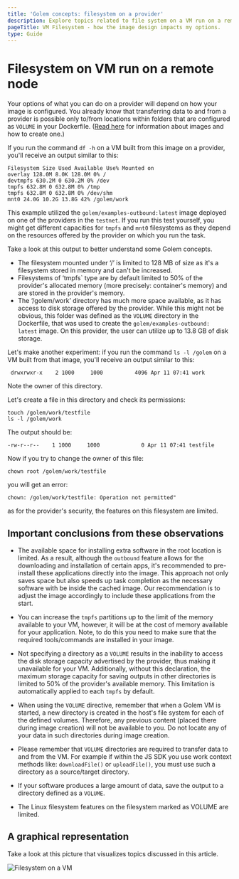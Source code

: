 ```yaml
---
title: 'Golem concepts: filesystem on a provider'
description: Explore topics related to file system on a VM run on a remote provider to better design your custom image.
pageTitle: VM Filesystem - how the image design impacts my options.
type: Guide
---
```


# Filesystem on VM run on a remote node

Your options of what you can do on a provider will depend on how your image is configured. You already know that transferring data to and from a provider is possible only to/from locations within folders that are configured as `VOLUME` in your Dockerfile. ([Read here](/docs/creators/javascript/guides/golem-images) for information about images and how to create one.)

If you run the command `df -h` on a VM built from this image on a provider, you'll receive an output similar to this:

```
Filesystem Size Used Available Use% Mounted on
overlay 128.0M 8.0K 128.0M 0% /
devtmpfs 630.2M 0 630.2M 0% /dev
tmpfs 632.8M 0 632.8M 0% /tmp
tmpfs 632.8M 0 632.8M 0% /dev/shm
mnt0 24.0G 10.2G 13.8G 42% /golem/work
```

This example utilized the `golem/examples-outbound:latest` image deployed on one of the providers in the `testnet`. If you run this test yourself, you might get different capacities for `tmpfs` and `mnt0` filesystems as they depend on the resources offered by the provider on which you run the task.

Take a look at this output to better understand some Golem concepts.

- The filesystem mounted under ‘/’ is limited to 128 MB of size as it's a filesystem stored in memory and can't be increased.
- Filesystems of ‘tmpfs` type are by default limited to 50% of the provider's allocated memory (more precisely: container's memory) and are stored in the provider's memory.
- The ‘/golem/work’ directory has much more space available, as it has access to disk storage offered by the provider. While this might not be obvious, this folder was defined as the `VOLUME` directory in the Dockerfile, that was used to create the `golem/examples-outbound: latest` image. On this provider, the user can utilize up to 13.8 GB of disk storage.

Let's make another experiment: if you run the command `ls -l /golem` on a VM built from that image, you'll receive an output similar to this:

```
 drwxrwxr-x    2 1000     1000          4096 Apr 11 07:41 work
```

Note the owner of this directory.

Let's create a file in this directory and check its permissions:

```
touch /golem/work/testfile
ls -l /golem/work
```

The output should be:

```
-rw-r--r--    1 1000     1000             0 Apr 11 07:41 testfile
```

Now if you try to change the owner of this file:

```
chown root /golem/work/testfile
```

you will get an error:

```
chown: /golem/work/testfile: Operation not permitted"
```

as for the provider's security, the features on this filesystem are limited.

## Important conclusions from these observations

- The available space for installing extra software in the root location is limited. As a result, although the `outbound` feature allows for the downloading and installation of certain apps, it's recommended to pre-install these applications directly into the image. This approach not only saves space but also speeds up task completion as the necessary software with be inside the cached image. Our recommendation is to adjust the image accordingly to include these applications from the start.

- You can increase the `tmpfs` partitions up to the limit of the memory available to your VM, however, it will be at the cost of memory available for your application. Note, to do this you need to make sure that the required tools/commands are installed in your image.

- Not specifying a directory as a `VOLUME` results in the inability to access the disk storage capacity advertised by the provider, thus making it unavailable for your VM. Additionally, without this declaration, the maximum storage capacity for saving outputs in other directories is limited to 50% of the provider's available memory. This limitation is automatically applied to each `tmpfs` by default.

- When using the `VOLUME` directive, remember that when a Golem VM is started, a new directory is created in the host's file system for each of the defined volumes. Therefore, any previous content (placed there during image creation) will not be available to you. Do not locate any of your data in such directories during image creation.

- Please remember that `VOLUME` directories are required to transfer data to and from the VM. For example if within the JS SDK you use work context methods like: `downloadFile()` or `uploadFile()`, you must use such a directory as a source/target directory.

- If your software produces a large amount of data, save the output to a directory defined as a `VOLUME`.

- The Linux filesystem features on the filesystem marked as VOLUME are limited.

## A graphical representation

Take a look at this picture that visualizes topics discussed in this article.

![Filesystem on a VM](/requestor-vm-comms.jpg)
